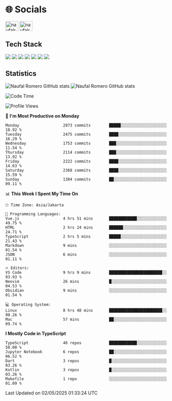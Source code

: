 <h1 align="">🌐 Socials</h1>
<p align="left">
<a href="https://linkedin.com/in/naufal-romero-putra-pratama-9ab816177/" target="blank"><img align="center" src="https://raw.githubusercontent.com/rahuldkjain/github-profile-readme-generator/master/src/images/icons/Social/linked-in-alt.svg" alt="naufalromero" height="30" width="40" /></a>
<a href="https://instagram.com/naufalromero" target="blank"><img align="center" src="https://raw.githubusercontent.com/rahuldkjain/github-profile-readme-generator/master/src/images/icons/Social/instagram.svg" alt="naufalromero" height="30" width="40" /></a>
</p>


<h2 align="">Tech Stack</h2>
<div align="">
  <img src="https://img.shields.io/badge/next.js-000000?style=for-the-badge&logo=nextdotjs&logoColor=white"/>
 <img src="https://img.shields.io/badge/typescript-%23007ACC.svg?style=for-the-badge&logo=typescript&logoColor=white"/>
 <img src="https://img.shields.io/badge/react-%2320232a.svg?style=for-the-badge&logo=react&logoColor=%2361DAFB"/>
 <img src="https://img.shields.io/badge/tailwindcss-%2338B2AC.svg?style=for-the-badge&logo=tailwind-css&logoColor=white"/>
 <img src="https://img.shields.io/badge/Prisma-3982CE?style=for-the-badge&logo=Prisma&logoColor=white"/>
 <img src="https://img.shields.io/badge/javascript-%23323330.svg?style=for-the-badge&logo=javascript&logoColor=%23F7DF1E"/>
 <img src="https://img.shields.io/badge/java-%23ED8B00.svg?style=for-the-badge&logo=openjdk&logoColor=white"/>
</div>


<h2 align="">Statistics</h2>
<div align="">
<img src="https://github-readme-stats-xi-nine-74.vercel.app/api?username=romves&show_icons=true&theme=tokyonight&include_all_commits=true&count_private=true" alt="Naufal Romero GitHub stats"/>
<img src="https://github-readme-stats-xi-nine-74.vercel.app/api/top-langs/?username=romves&theme=tokyonight&hide_border=false&include_all_commits=true&count_private=true&layout=compact" alt="Naufal Romero GitHub stats"/>
</div>

<!--START_SECTION:waka-->
![Code Time](http://img.shields.io/badge/Code%20Time-2%2C348%20hrs%2029%20mins-blue)

![Profile Views](http://img.shields.io/badge/Profile%20Views-0-blue)

📅 **I'm Most Productive on Monday** 

```text
Monday                   2873 commits        █████░░░░░░░░░░░░░░░░░░░░   18.92 % 
Tuesday                  2475 commits        ████░░░░░░░░░░░░░░░░░░░░░   16.29 % 
Wednesday                1753 commits        ███░░░░░░░░░░░░░░░░░░░░░░   11.54 % 
Thursday                 2114 commits        ███░░░░░░░░░░░░░░░░░░░░░░   13.92 % 
Friday                   2222 commits        ████░░░░░░░░░░░░░░░░░░░░░   14.63 % 
Saturday                 2368 commits        ████░░░░░░░░░░░░░░░░░░░░░   15.59 % 
Sunday                   1384 commits        ██░░░░░░░░░░░░░░░░░░░░░░░   09.11 % 
```


📊 **This Week I Spent My Time On** 

```text
🕑︎ Time Zone: Asia/Jakarta

💬 Programming Languages: 
Vue.js                   4 hrs 51 mins       ████████████░░░░░░░░░░░░░   49.75 % 
HTML                     2 hrs 24 mins       ██████░░░░░░░░░░░░░░░░░░░   24.71 % 
TypeScript               2 hrs 5 mins        █████░░░░░░░░░░░░░░░░░░░░   21.43 % 
Markdown                 9 mins              ░░░░░░░░░░░░░░░░░░░░░░░░░   01.54 % 
JSON                     6 mins              ░░░░░░░░░░░░░░░░░░░░░░░░░   01.11 % 

🔥 Editors: 
VS Code                  9 hrs 9 mins        ███████████████████████░░   93.93 % 
Neovim                   26 mins             █░░░░░░░░░░░░░░░░░░░░░░░░   04.53 % 
Obsidian                 9 mins              ░░░░░░░░░░░░░░░░░░░░░░░░░   01.54 % 

💻 Operating System: 
Linux                    8 hrs 48 mins       ███████████████████████░░   90.26 % 
Mac                      57 mins             ██░░░░░░░░░░░░░░░░░░░░░░░   09.74 % 
```

**I Mostly Code in TypeScript** 

```text
TypeScript               46 repos            ████████████░░░░░░░░░░░░░   50.00 % 
Jupyter Notebook         6 repos             ██░░░░░░░░░░░░░░░░░░░░░░░   06.52 % 
Dart                     3 repos             █░░░░░░░░░░░░░░░░░░░░░░░░   03.26 % 
Kotlin                   3 repos             █░░░░░░░░░░░░░░░░░░░░░░░░   03.26 % 
Makefile                 1 repo              ░░░░░░░░░░░░░░░░░░░░░░░░░   01.09 % 
```




 Last Updated on 02/05/2025 01:33:24 UTC
<!--END_SECTION:waka-->
